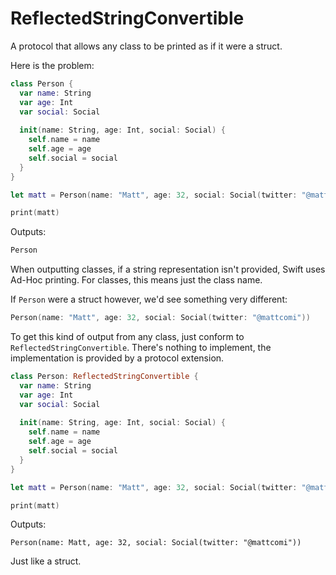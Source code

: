 # ReflectedStringConvertible
A protocol that allows any class to be printed as if it were a struct.

Here is the problem:

```swift
class Person {
  var name: String
  var age: Int
  var social: Social
  
  init(name: String, age: Int, social: Social) {
    self.name = name
    self.age = age
    self.social = social
  }
}

let matt = Person(name: "Matt", age: 32, social: Social(twitter: "@mattcomi"))

print(matt)
```

Outputs:

```swift
Person
```

When outputting classes, if a string representation isn't provided, Swift uses Ad-Hoc printing. For classes, this means just the class name.

If `Person` were a struct however, we'd see something very different:

```swift
Person(name: "Matt", age: 32, social: Social(twitter: "@mattcomi"))
```

To get this kind of output from any class, just conform to `ReflectedStringConvertible`. There's nothing to implement, the implementation is provided by a protocol extension. 

```swift
class Person: ReflectedStringConvertible {
  var name: String
  var age: Int
  var social: Social
  
  init(name: String, age: Int, social: Social) {
    self.name = name
    self.age = age
    self.social = social
  }
}

let matt = Person(name: "Matt", age: 32, social: Social(twitter: "@mattcomi"))

print(matt)
```

Outputs:

```
Person(name: Matt, age: 32, social: Social(twitter: "@mattcomi"))
```

Just like a struct.

